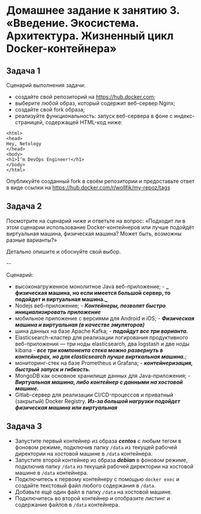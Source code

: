 
# Домашнее задание к занятию 3. «Введение. Экосистема. Архитектура. Жизненный цикл Docker-контейнера»


## Задача 1

Сценарий выполнения задачи:

- создайте свой репозиторий на https://hub.docker.com;
- выберите любой образ, который содержит веб-сервер Nginx;
- создайте свой fork образа;
- реализуйте функциональность:
запуск веб-сервера в фоне с индекс-страницей, содержащей HTML-код ниже:
```
<html>
<head>
Hey, Netology
</head>
<body>
<h1>I’m DevOps Engineer!</h1>
</body>
</html>
```

Опубликуйте созданный fork в своём репозитории и предоставьте ответ в виде ссылки на https://hub.docker.com/r/wollfik/my-repoz/tags

## Задача 2

Посмотрите на сценарий ниже и ответьте на вопрос:
«Подходит ли в этом сценарии использование Docker-контейнеров или лучше подойдёт виртуальная машина, физическая машина? Может быть, возможны разные варианты?»

Детально опишите и обоснуйте свой выбор.

--

Сценарий:

- высоконагруженное монолитное Java веб-приложение; - **_ физическая машина, но если имеется большой сервер, то подойдет и виртуальная машина._**
- Nodejs веб-приложение; - **_Контейнеры, позволят быстро инициализировать приложение_**
- мобильное приложение c версиями для Android и iOS; - **_Физическая машина и виртуальная (в качестве эмуляторов)_**
- шина данных на базе Apache Kafka; - **_подойдут все три варианта._**
- Elasticsearch-кластер для реализации логирования продуктивного веб-приложения — три ноды elasticsearch, два logstash и две ноды kibana - **_все три компонента стека можно развернуть в контейнерах, но для elasticsearch лучше вирткальная машина._**;
- мониторинг-стек на базе Prometheus и Grafana; - **_контейнеризация, быстрый запуск и гибкость._**
- MongoDB как основное хранилище данных для Java-приложения; - **_Виртуальная машина, либо контейнер с данными на хостовой машине._**
- Gitlab-сервер для реализации CI/CD-процессов и приватный (закрытый) Docker Registry. **_Из-за большой нагрузки подойдет физическая машина или виртуальная_**

## Задача 3

- Запустите первый контейнер из образа ***centos*** c любым тегом в фоновом режиме, подключив папку ```/data``` из текущей рабочей директории на хостовой машине в ```/data``` контейнера.
- Запустите второй контейнер из образа ***debian*** в фоновом режиме, подключив папку ```/data``` из текущей рабочей директории на хостовой машине в ```/data``` контейнера.
- Подключитесь к первому контейнеру с помощью ```docker exec``` и создайте текстовый файл любого содержания в ```/data```.
- Добавьте ещё один файл в папку ```/data``` на хостовой машине.
- Подключитесь во второй контейнер и отобразите листинг и содержание файлов в ```/data``` контейнера.
